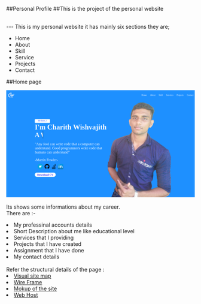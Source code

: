 ##Personal Profile
##This is the project of the personal website<br><br>

--- This is my personal website it has mainly six sections they are;
<ul>
    <li>Home</li>    
    <li>About</li>    
    <li>Skill</li>    
    <li>Service</li>    
    <li>Projects</li>    
    <li>Contact</li>    
</ul>

##Home page

![Screenshot](assets/readmeImages/homePageImage.png)

Its shows some informations about my career.<br>
There are :-
 <li> My professinal accounts details  
 <li> Short Description about me like educational level  
 <li> Services that I providing  
 <li> Projects that I have created   
 <li> Assignment that I have done   
 <li> My contact details
 <br>  
 <br>
Refer the structural details of the page :
 <li> <a href="https://www.gloomaps.com/">Visual site map</a></li>
 <li> <a href="https://wireframe.cc/HnABtB">Wire Frame</a></li>
 <li> <a href="https://www.figma.com/file/QhciT7BfnBXxFWONNQTgiL/Web_Project?node-id=0%3A1">Mokup of the site</a></li>
 <li> <a href="https://charithwishvajith.000webhostapp.com/">Web Host</a></li>